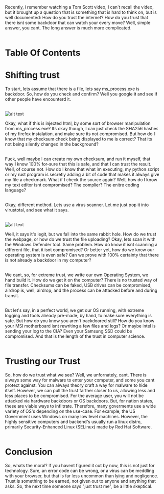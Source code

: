 Recently, i remember watching a Tom Scott video, I can't recall the video, but it brought up a question that is something that is hard to think on, but is well documented: How do you trust the internet? How do you trust that there isnt some backdoor that can watch your every move? Well, simple answer, you cant. The long answer is much more complicated.
<br><br>

# Table Of Contents

# Shifting trust

To start, lets assume that there is a file, lets say ms_process.exe is backdoor. So, how do you check and confirm? Well you google it and see if other people have encounterd it.
<br><br>

![alt text][image]

[image]: https://cdn.upload.systems/uploads/uK8nV4td.png

Okay, what if this is injected html, by some sort of browser manipulation from ms_process.exe? Its okay though, I can just check the SHA256 hashes of my firefox instalation, and make sure its not compromised. But how do I know that my checksum check being displayed to me is correct? That its not being silently changed in the background?
<br><br>

Fuck, well maybe I can create my own checksum, and run it myself, that way I know 100% for-sure that this is safe, and that I can trust the result. Well, of course not. How do I know that what im executing, my python script or my rust program is secretly adding a bit of code that makes it always give my file a checkmark. What if I check the source again? Well, how do I know my text editor isnt compromised? The complier? The enitre coding language?
<br><br>

Okay, different method. Lets use a virus scanner. Let me just pop it into virustotal, and see what it says.
<br><br>

![alt text][image]

[image]: https://cdn.upload.systems/uploads/jYc1xKkg.png

Well, it says it's legit, but we fall into the same rabbit hole. How do we trust the webpage, or how do we trust the file uploading? Okay, lets scan it with the Windows Defender tool. Same problem. How do know it isnt scanning a different file, that it isnt compromised? Or better yet, how do we know our operating system is even safe? Can we prove with 100% certainty that there is not already a backdoor in my computer?
<br><br>

We cant, so, for extreme trust, we write our own Operating System, we hand build it. How do we get it on the computer? There is no trusted way of file transfer. Checksums can be faked, USB drives can be compromised, airdrop is, well, airdrop, and the process can be attacked before and during transit.
<br><br>

But let's say, in a perfect world, we get our OS running, with extreme logging and tools already pre-made, by hand, to make sure everything is safe. But how do you know you aren't backdoored still? How do you know your MSI motherboard isnt rewriting a few files and logs? Or maybe intel is sending your log to the CIA? Even your Samsung SSD could be compromised. And that is the length of the trust in computer science.
<br><br>

# Trusting our Trust

So, how do we trust what we see? Well, we unfornately, cant. There is always some way for malware to enter your computer, and some you cant protect against. You can always theory craft a way for malware to hide itself. However, we can pull the trust farther closer to us, allowing less and less places to be compromised. For the average user, you will not be attacked via hardware backdoors or OS backdoors. But, for nation states, these are viable ways to infiltrate. Therefore, many goverments use a wide variety of OS's depending on the use-case. For example, the US Government uses Windows on many low level machines. However, the highly sensitive computers and backend's usually run a linux distro, primarily Security-Enhanced Linux (SELinux) made by Red Hat Software.
<br><br>

# Conclusion

So, whats the moral? If you havent figured it out by now, this is not just for technology. Sure, an error code can be wrong, or a virus can be meddling with your browser, but that is far less uncommon than lying and negligence. Trust is something to be earned, not given out to anyone and anything that asks. So, the next time someone says "just trust me", be a little skeptical.
